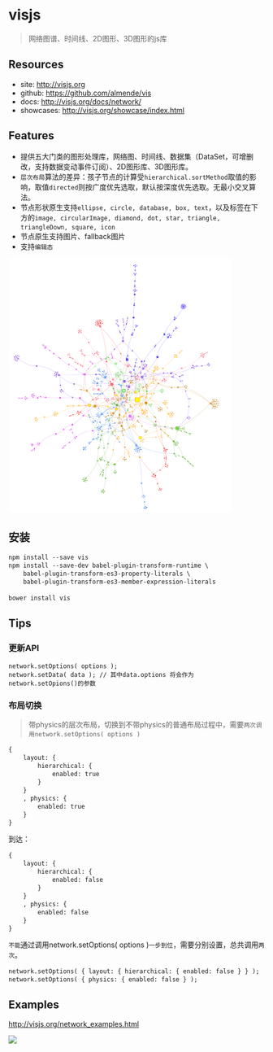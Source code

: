 # visjs

> 网络图谱、时间线、2D图形、3D图形的js库

## Resources
* site: <http://visjs.org>
* github: <https://github.com/almende/vis>
* docs: <http://visjs.org/docs/network/>
* showcases: <http://visjs.org/showcase/index.html>


## Features
* 提供五大门类的图形处理库，网络图、时间线、数据集（DataSet，可增删改，支持数据变动事件订阅）、2D图形库、3D图形库。
* `层次布局`算法的差异：孩子节点的计算受`hierarchical.sortMethod`取值的影响，取值`directed`则按广度优先选取，默认按深度优先选取。无最小交叉算法。
* 节点形状原生支持`ellipse, circle, database, box, text`，以及标签在下方的`image, circularImage, diamond, dot, star, triangle, triangleDown, square, icon`
* 节点原生支持图片、fallback图片
* 支持`编辑态`

 <img src="./img/vis-showcase-kenedict.png" style="max-height:500px"> 



## 安装

    npm install --save vis
    npm install --save-dev babel-plugin-transform-runtime \
        babel-plugin-transform-es3-property-literals \
        babel-plugin-transform-es3-member-expression-literals

    bower install vis


## Tips

### 更新API

    network.setOptions( options );
    network.setData( data ); // 其中data.options 将会作为 network.setOpions()的参数


### 布局切换

> 带physics的层次布局，切换到不带physics的普通布局过程中，需要`两次调用network.setOptions( options )`

    {
        layout: {
            hierarchical: {
                enabled: true
            }
        }
        , physics: {
            enabled: true
        }
    } 

到达：

    {
        layout: {
            hierarchical: {
                enabled: false
            }
        }
        , physics: {
            enabled: false
        }
    } 

`不能`通过调用network.setOptions( options )`一步到位`，需要分别设置，总共调用`两次`。

    network.setOptions( { layout: { hierarchical: { enabled: false } } );
    network.setOptions( { physics: { enabled: false } );




## Examples

<http://visjs.org/network_examples.html>

 <img src="./img/vis-examples.png">

